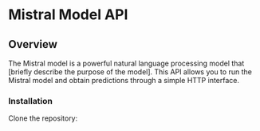 # Mistral Model API


## Overview

The Mistral model is a powerful natural language processing model that [briefly describe the purpose of the model]. This API allows you to run the Mistral model and obtain predictions through a simple HTTP interface.


### Installation

Clone the repository:

